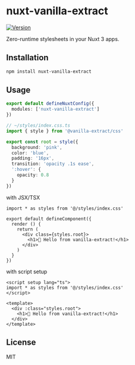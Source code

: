 # nuxt-vanilla-extract

[![Version](https://img.shields.io/npm/v/nuxt-vanilla-extract?style=flat&colorA=000000&colorB=000000)](https://www.npmjs.com/package/nuxt-vanilla-extract)

Zero-runtime stylesheets in your Nuxt 3 apps.

## Installation

```bash
npm install nuxt-vanilla-extract
```

## Usage

```ts
export default defineNuxtConfig({
  modules: ['nuxt-vanilla-extract']
})
```

```ts
// ~/styles/index.css.ts
import { style } from '@vanilla-extract/css'

export const root = style({
  background: 'pink',
  color: 'blue',
  padding: '16px',
  transition: 'opacity .1s ease',
  ':hover': {
    opacity: 0.8
  }
})
```

with JSX/TSX

```tsx
import * as styles from '@/styles/index.css'

export default defineComponent({
  render () {
    return (
      <div class={styles.root}>
        <h1>🧁 Hello from vanilla-extract!</h1>
      </div>
    )
  }
})
```

with script setup

```vue
<script setup lang="ts">
import * as styles from '@/styles/index.css'
</script>

<template>
  <div :class="styles.root">
    <h1>🧁 Hello from vanilla-extract!</h1>
  </div>
</template>
```

## License

MIT
